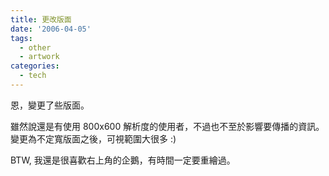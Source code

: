 ```yaml
---
title: 更改版面
date: '2006-04-05'
tags:
  - other
  - artwork
categories:
  - tech
---
```

恩，變更了些版面。  
  
雖然說還是有使用 800x600 解析度的使用者，不過也不至於影響要傳播的資訊。變更為不定寬版面之後，可視範圍大很多 :)  
  
BTW, 我還是很喜歡右上角的企鵝，有時間一定要重繪過。